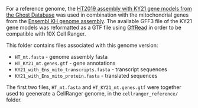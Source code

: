 For a reference genome, the [HT2019 assembly with KY21 gene models from the Ghost Database](http://ghost.zool.kyoto-u.ac.jp/download_ht.html) was used in combination with the mitochondrial genes from the [Ensembl KH genome assembly](https://useast.ensembl.org/Ciona_intestinalis/Info/Index). The available GFF3 file of the KY21 gene models was reformatted as a GTF file using [GffRead](http://dx.doi.org/10.12688/f1000research.23297.1) in order to be compatible with 10X Cell Ranger.

This folder contains files associated with this genome version:
- `HT_mt.fasta` - genome assembly fasta
- `HT_KY21_mt.genes.gtf` - gene annotations
- `KY21_with_Ens_mito_transcripts.fasta` - transcript sequences
- `KY21_with_Ens_mito_protein.fasta` - translated sequences

The first two files, `HT_mt.fasta` and `HT_KY21_mt.genes.gtf` were together used to geenerate a CellRanger genome, in the `cellranger_reference/` folder.
